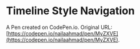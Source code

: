 # Timeline Style Navigation

A Pen created on CodePen.io. Original URL: [https://codepen.io/nailaahmad/pen/MyZXVE](https://codepen.io/nailaahmad/pen/MyZXVE).


